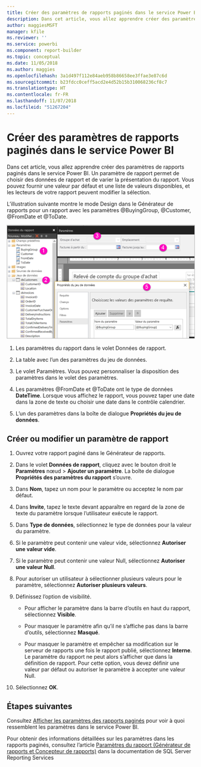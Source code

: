 ```yaml
---
title: Créer des paramètres de rapports paginés dans le service Power BI | Microsoft Docs
description: Dans cet article, vous allez apprendre créer des paramètres de rapports paginés dans le service Power BI.
author: maggiesMSFT
manager: kfile
ms.reviewer: ''
ms.service: powerbi
ms.component: report-builder
ms.topic: conceptual
ms.date: 11/05/2018
ms.author: maggies
ms.openlocfilehash: 3a1d497f112e84aeb958b86658ee3ffae3e87c6d
ms.sourcegitcommit: b23fdcc0ceff5acd2e4d52b15b310068236cf8c7
ms.translationtype: HT
ms.contentlocale: fr-FR
ms.lasthandoff: 11/07/2018
ms.locfileid: "51267204"
---
```

# <a name="create-parameters-for-paginated-reports-in-the-power-bi-service"></a>Créer des paramètres de rapports paginés dans le service Power BI

Dans cet article, vous allez apprendre créer des paramètres de rapports paginés dans le service Power BI.  Un paramètre de rapport permet de choisir des données de rapport et de varier la présentation du rapport. Vous pouvez fournir une valeur par défaut et une liste de valeurs disponibles, et les lecteurs de votre rapport peuvent modifier la sélection.  

L’illustration suivante montre le mode Design dans le Générateur de rapports pour un rapport avec les paramètres @BuyingGroup, @Customer, @FromDate et @ToDate. 
  
![Paramètres dans le Générateur de rapports](media/paginated-reports-parameters/power-bi-paginated-parameters-report-builder.png)
  
1.  Les paramètres du rapport dans le volet Données de rapport.  
  
2.  La table avec l’un des paramètres du jeu de données.  
  
3.  Le volet Paramètres. Vous pouvez personnaliser la disposition des paramètres dans le volet des paramètres. 
  
4.  Les paramètres @FromDate et @ToDate ont le type de données **DateTime**. Lorsque vous affichez le rapport, vous pouvez taper une date dans la zone de texte ou choisir une date dans le contrôle calendrier. 

5.  L’un des paramètres dans la boîte de dialogue **Propriétés du jeu de données**.  

  
## <a name="create-or-edit-a-report-parameter"></a>Créer ou modifier un paramètre de rapport  
  
1.  Ouvrez votre rapport paginé dans le Générateur de rapports.

1. Dans le volet **Données de rapport**, cliquez avec le bouton droit le **Paramètres** nœud > **Ajouter un paramètre**. La boîte de dialogue **Propriétés des paramètres du rapport** s’ouvre.  
  
2.  Dans **Nom**, tapez un nom pour le paramètre ou acceptez le nom par défaut.  
  
3.  Dans **Invite**, tapez le texte devant apparaître en regard de la zone de texte du paramètre lorsque l’utilisateur exécute le rapport.  
  
4.  Dans **Type de données**, sélectionnez le type de données pour la valeur du paramètre.  
  
5.  Si le paramètre peut contenir une valeur vide, sélectionnez **Autoriser une valeur vide**.  
  
6.  Si le paramètre peut contenir une valeur Null, sélectionnez **Autoriser une valeur Null**.  
  
7.  Pour autoriser un utilisateur à sélectionner plusieurs valeurs pour le paramètre, sélectionnez **Autoriser plusieurs valeurs**.  
  
8.  Définissez l’option de visibilité.  
  
    -   Pour afficher le paramètre dans la barre d’outils en haut du rapport, sélectionnez **Visible**.  
  
    -   Pour masquer le paramètre afin qu’il ne s’affiche pas dans la barre d’outils, sélectionnez **Masqué**.  
  
    -   Pour masquer le paramètre et empêcher sa modification sur le serveur de rapports une fois le rapport publié, sélectionnez **Interne**. Le paramètre du rapport ne peut alors s’afficher que dans la définition de rapport. Pour cette option, vous devez définir une valeur par défaut ou autoriser le paramètre à accepter une valeur Null.  
  
9. Sélectionnez **OK**. 
  
## <a name="next-steps"></a>Étapes suivantes

Consultez [Afficher les paramètres des rapports paginés](paginated-reports-view-parameters.md) pour voir à quoi ressemblent les paramètres dans le service Power BI.

Pour obtenir des informations détaillées sur les paramètres dans les rapports paginés, consultez l’article [Paramètres du rapport (Générateur de rapports et Concepteur de rapports)](https://docs.microsoft.com/sql/reporting-services/report-design/report-parameters-report-builder-and-report-designer) dans la documentation de SQL Server Reporting Services  
